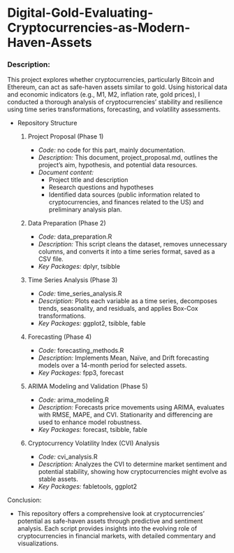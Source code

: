 # Digital-Gold-Evaluating-Cryptocurrencies-as-Modern-Haven-Assets

### Description:
This project explores whether cryptocurrencies, particularly Bitcoin and Ethereum, can act as safe-haven assets similar to gold. Using historical data and economic indicators (e.g., M1, M2, inflation rate, gold prices), I conducted a thorough analysis of cryptocurrencies’ stability and resilience using time series transformations, forecasting, and volatility assessments.

- Repository Structure
   1. Project Proposal (Phase 1)
       - *Code:* no code for this part, mainly documentation.
       - *Description:* This document, project_proposal.md, outlines the project’s aim, hypothesis, and potential data resources.
       - *Document content:*
          - Project title and description
          - Research questions and hypotheses
          - Identified data sources (public information related to cryptocurrencies, and finances related to the US) and preliminary analysis plan.

   2. Data Preparation (Phase 2)
       - *Code:* data_preparation.R
       - *Description:* This script cleans the dataset, removes unnecessary columns, and converts it into a time series format, saved as a CSV file.
       - *Key Packages:* dplyr, tsibble

   3. Time Series Analysis (Phase 3)
       - *Code:* time_series_analysis.R
       - *Description:* Plots each variable as a time series, decomposes trends, seasonality, and residuals, and applies Box-Cox transformations.
       - *Key Packages:* ggplot2, tsibble, fable

   4. Forecasting (Phase 4)
       - *Code:* forecasting_methods.R
       - *Description:* Implements Mean, Naïve, and Drift forecasting models over a 14-month period for selected assets.
       - *Key Packages:* fpp3, forecast

   5. ARIMA Modeling and Validation (Phase 5)
        - *Code:* arima_modeling.R
        - *Description:* Forecasts price movements using ARIMA, evaluates with RMSE, MAPE, and CVI. Stationarity and differencing are used to enhance model robustness.
        - *Key Packages:* forecast, tsibble, fable

   6. Cryptocurrency Volatility Index (CVI) Analysis
        - *Code:* cvi_analysis.R
        - *Description:* Analyzes the CVI to determine market sentiment and potential stability, showing how cryptocurrencies might evolve as stable assets.
        - *Key Packages:* fabletools, ggplot2

Conclusion:
- This repository offers a comprehensive look at cryptocurrencies’ potential as safe-haven assets through predictive and sentiment analysis. Each script provides insights into the evolving role of cryptocurrencies in financial markets, with detailed commentary and visualizations.

